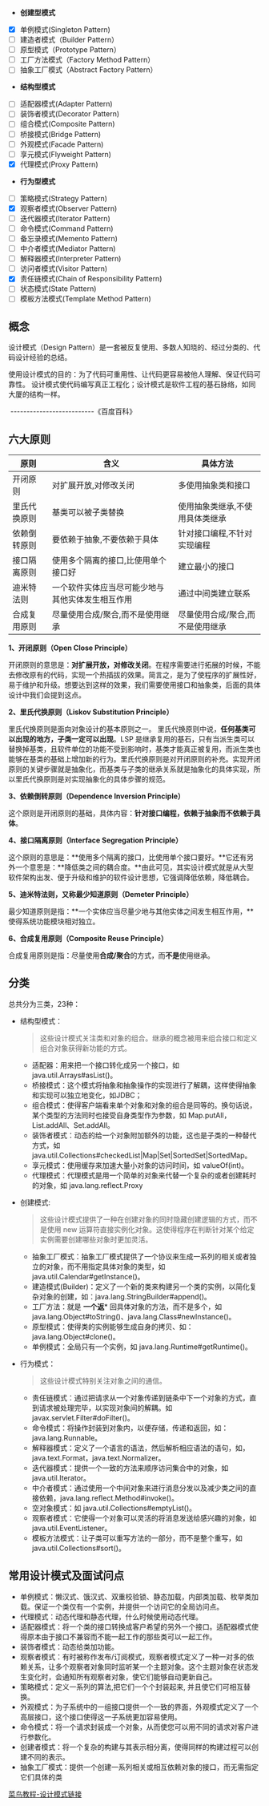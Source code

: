 -  **创建型模式** 
  - [x]  单例模式(Singleton Pattern)
  - [ ]  建造者模式（Builder Pattern）
  - [ ]  原型模式（Prototype Pattern）
  - [ ]  工厂方法模式（Factory Method Pattern）
  - [ ]  抽象工厂模式（Abstract Factory Pattern）
-  **结构型模式** 
  - [ ] 适配器模式(Adapter Pattern)
  - [ ] 装饰者模式(Decorator Pattern)
  - [ ] 组合模式(Composite Pattern)
  - [ ] 桥接模式(Bridge Pattern)
  - [ ] 外观模式(Facade Pattern)
  - [ ] 享元模式(Flyweight Pattern)
  - [x] 代理模式(Proxy Pattern)
-  **行为型模式** 
  - [ ]  策略模式(Strategy Pattern)
  - [x]  观察者模式(Observer Pattern)
  - [ ]  迭代器模式(Iterator Pattern)
  - [ ]  命令模式(Command Pattern)
  - [ ]  备忘录模式(Memento Pattern)
  - [ ]  中介者模式(Mediator Pattern)
  - [ ]  解释器模式(Interpreter Pattern)
  - [ ]  访问者模式(Visitor Pattern)
  - [x]  责任链模式(Chain of Responsibility Pattern)
  - [ ]  状态模式(State Pattern)
  - [ ]  模板方法模式(Template Method Pattern)

## 概念

设计模式（Design Pattern）是一套被反复使用、多数人知晓的、经过分类的、代码设计经验的总结。

使用设计模式的目的：为了代码可重用性、让代码更容易被他人理解、保证代码可靠性。 设计模式使代码编写真正工程化；设计模式是软件工程的基石脉络，如同大厦的结构一样。

​														--------------------------《百度百科》

<!--more-->

## 六大原则

| **原则**     | **含义**                                         | **具体方法**                     |
| ------------ | ------------------------------------------------ | -------------------------------- |
| 开闭原则     | 对扩展开放,对修改关闭                            | 多使用抽象类和接口               |
| 里氏代换原则 | 基类可以被子类替换                               | 使用抽象类继承,不使用具体类继承  |
| 依赖倒转原则 | 要依赖于抽象,不要依赖于具体                      | 针对接口编程,不针对实现编程      |
| 接口隔离原则 | 使用多个隔离的接口,比使用单个接口好              | 建立最小的接口                   |
| 迪米特法则   | 一个软件实体应当尽可能少地与其他实体发生相互作用 | 通过中间类建立联系               |
| 合成复用原则 | 尽量使用合成/聚合,而不是使用继承                 | 尽量使用合成/聚合,而不是使用继承 |

**1、开闭原则（Open Close Principle）**

开闭原则的意思是：**对扩展开放，对修改关闭**。在程序需要进行拓展的时候，不能去修改原有的代码，实现一个热插拔的效果。简言之，是为了使程序的扩展性好，易于维护和升级。想要达到这样的效果，我们需要使用接口和抽象类，后面的具体设计中我们会提到这点。

**2、里氏代换原则（Liskov Substitution Principle）**

里氏代换原则是面向对象设计的基本原则之一。 里氏代换原则中说，**任何基类可以出现的地方，子类一定可以出现**。LSP 是继承复用的基石，只有当派生类可以替换掉基类，且软件单位的功能不受到影响时，基类才能真正被复用，而派生类也能够在基类的基础上增加新的行为。里氏代换原则是对开闭原则的补充。实现开闭原则的关键步骤就是抽象化，而基类与子类的继承关系就是抽象化的具体实现，所以里氏代换原则是对实现抽象化的具体步骤的规范。

**3、依赖倒转原则（Dependence Inversion Principle）**

这个原则是开闭原则的基础，具体内容：**针对接口编程，依赖于抽象而不依赖于具体**。

**4、接口隔离原则（Interface Segregation Principle）**

这个原则的意思是：**使用多个隔离的接口，比使用单个接口要好。**它还有另外一个意思是：**降低类之间的耦合度。**由此可见，其实设计模式就是从大型软件架构出发、便于升级和维护的软件设计思想，它强调降低依赖，降低耦合。

**5、迪米特法则，又称最少知道原则（Demeter Principle）**

最少知道原则是指：**一个实体应当尽量少地与其他实体之间发生相互作用，**使得系统功能模块相对独立。

**6、合成复用原则（Composite Reuse Principle）**

合成复用原则是指：尽量使用**合成/聚合**的方式，而**不是**使用继承。



## 分类

总共分为三类，23种：

- 结构型模式：

  >  这些设计模式关注类和对象的组合。继承的概念被用来组合接口和定义组合对象获得新功能的方式。

  - 适配器：用来把一个接口转化成另一个接口，如 java.util.Arrays#asList()。
  - 桥接模式：这个模式将抽象和抽象操作的实现进行了解耦，这样使得抽象和实现可以独立地变化，如JDBC；
  - 组合模式：使得客户端看来单个对象和对象的组合是同等的。换句话说，某个类型的方法同时也接受自身类型作为参数，如 Map.putAll，List.addAll、Set.addAll。
  - 装饰者模式：动态的给一个对象附加额外的功能，这也是子类的一种替代方式，如 java.util.Collections#checkedList|Map|Set|SortedSet|SortedMap。
  - 享元模式：使用缓存来加速大量小对象的访问时间，如 valueOf(int)。
  - 代理模式：代理模式是用一个简单的对象来代替一个复杂的或者创建耗时的对象，如 java.lang.reflect.Proxy

- 创建模式:

  > 这些设计模式提供了一种在创建对象的同时隐藏创建逻辑的方式，而不是使用 new 运算符直接实例化对象。这使得程序在判断针对某个给定实例需要创建哪些对象时更加灵活。

  - 抽象工厂模式：抽象工厂模式提供了一个协议来生成一系列的相关或者独立的对象，而不用指定具体对象的类型，如 java.util.Calendar#getInstance()。
  - 建造模式(Builder)：定义了一个新的类来构建另一个类的实例，以简化复杂对象的创建，如：java.lang.StringBuilder#append()。
  - 工厂方法：就是 **一个返*** 回具体对象的方法，而不是多个，如 java.lang.Object#toString()、java.lang.Class#newInstance()。
  - 原型模式：使得类的实例能够生成自身的拷贝、如：java.lang.Object#clone()。
  - 单例模式：全局只有一个实例，如 java.lang.Runtime#getRuntime()。

- 行为模式：

  >  这些设计模式特别关注对象之间的通信。

  - 责任链模式：通过把请求从一个对象传递到链条中下一个对象的方式，直到请求被处理完毕，以实现对象间的解耦。如 javax.servlet.Filter#doFilter()。
  - 命令模式：将操作封装到对象内，以便存储，传递和返回，如：java.lang.Runnable。
  - 解释器模式：定义了一个语言的语法，然后解析相应语法的语句，如，java.text.Format，java.text.Normalizer。
  - 迭代器模式：提供一个一致的方法来顺序访问集合中的对象，如 java.util.Iterator。
  - 中介者模式：通过使用一个中间对象来进行消息分发以及减少类之间的直接依赖，java.lang.reflect.Method#invoke()。
  - 空对象模式：如 java.util.Collections#emptyList()。
  - 观察者模式：它使得一个对象可以灵活的将消息发送给感兴趣的对象，如 java.util.EventListener。
  - 模板方法模式：让子类可以重写方法的一部分，而不是整个重写，如 java.util.Collections#sort()。

## 常用设计模式及面试问点

- 单例模式：懒汉式、饿汉式、双重校验锁、静态加载，内部类加载、枚举类加载。保证一个类仅有一个实例，并提供一个访问它的全局访问点。
- 代理模式：动态代理和静态代理，什么时候使用动态代理。
- 适配器模式：将一个类的接口转换成客户希望的另外一个接口。适配器模式使得原本由于接口不兼容而不能一起工作的那些类可以一起工作。
- 装饰者模式：动态给类加功能。
- 观察者模式：有时被称作发布/订阅模式，观察者模式定义了一种一对多的依赖关系，让多个观察者对象同时监听某一个主题对象。这个主题对象在状态发生变化时，会通知所有观察者对象，使它们能够自动更新自己。
- 策略模式：定义一系列的算法,把它们一个个封装起来, 并且使它们可相互替换。
- 外观模式：为子系统中的一组接口提供一个一致的界面，外观模式定义了一个高层接口，这个接口使得这一子系统更加容易使用。
- 命令模式：将一个请求封装成一个对象，从而使您可以用不同的请求对客户进行参数化。
- 创建者模式：将一个复杂的构建与其表示相分离，使得同样的构建过程可以创建不同的表示。
- 抽象工厂模式：提供一个创建一系列相关或相互依赖对象的接口，而无需指定它们具体的类



[菜鸟教程-设计模式链接](http://www.runoob.com/design-pattern/design-pattern-tutorial.html)